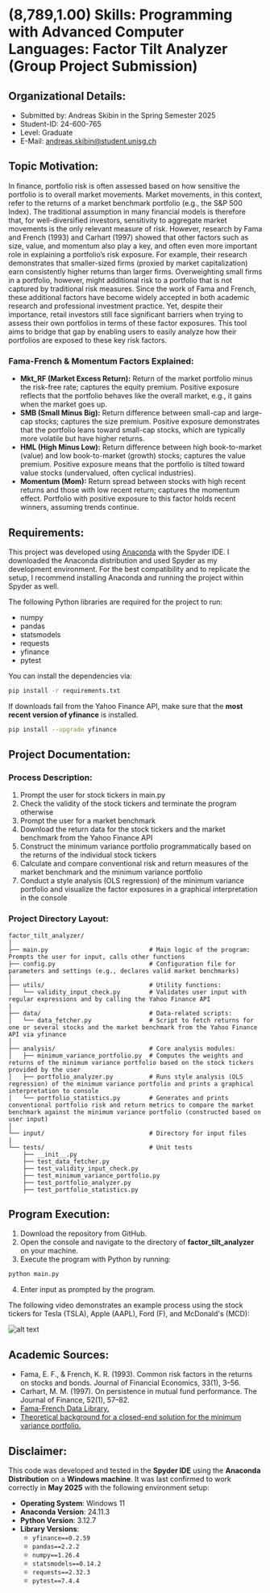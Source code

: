 # (8,789,1.00) Skills: Programming with Advanced Computer Languages: Factor Tilt Analyzer (Group Project Submission)
## Organizational Details:
- Submitted by: Andreas Skibin in the Spring Semester 2025
- Student-ID: 24-600-765
- Level: Graduate
- E-Mail: andreas.skibin@student.unisg.ch

## Topic Motivation:
In finance, portfolio risk is often assessed based on how sensitive the portfolio is to overall market movements. Market movements, in this context, refer to the returns of a market benchmark portfolio (e.g., the S&P 500 Index). The traditional assumption in many financial models is therefore that, for well-diversified investors, sensitivity to aggregate market movements is the only relevant measure of risk. However, research by Fama and French (1993) and Carhart (1997) showed that other factors such as size, value, and momentum also play a key, and often even more important role in explaining a portfolio’s risk exposure. For example, their research demonstrates that smaller-sized firms (proxied by market capitalization) earn consistently higher returns than larger firms. Overweighting small firms in a portfolio, however, might additional risk to a portfolio that is not captured by traditional risk measures. Since the work of Fama and French, these additional factors have become widely accepted in both academic research and professional investment practice. Yet, despite their importance, retail investors still face significant barriers when trying to assess their own portfolios in terms of these factor exposures. This tool aims to bridge that gap by enabling users to easily analyze how their portfolios are exposed to these key risk factors.

### Fama-French & Momentum Factors Explained:
- **Mkt_RF (Market Excess Return):** Return of the market portfolio minus the risk-free rate; captures the equity premium. Positive exposure reflects that the portfolio behaves like the overall market, e.g., it gains when the market goes up.
- **SMB (Small Minus Big):** Return difference between small-cap and large-cap stocks; captures the size premium. Positive exposure demonstrates that the portfolio leans toward small-cap stocks, which are typically more volatile but have higher returns.
- **HML (High Minus Low):** Return difference between high book-to-market (value) and low book-to-market (growth) stocks; captures the value premium. Positive exposure means that the portfolio is tilted toward value stocks (undervalued, often cyclical industries). 
- **Momentum (Mom):** Return spread between stocks with high recent returns and those with low recent return; captures the momentum effect. Portfolio with positive exposure to this factor holds recent winners, assuming trends continue.

## Requirements:
This project was developed using [Anaconda](https://www.anaconda.com/) with the Spyder IDE. I downloaded the Anaconda distribution and used Spyder as my development environment. For the best compatibility and to replicate the setup, I recommend installing Anaconda and running the project within Spyder as well.

The following Python libraries are required for the project to run:
- numpy
- pandas
- statsmodels
- requests
- yfinance
- pytest

You can install the dependencies via:
```bash
pip install -r requirements.txt
```

If downloads fail from the Yahoo Finance API, make sure that the **most recent version of yfinance** is installed.
```bash
pip install --upgrade yfinance
```

## Project Documentation:
### Process Description:
1. Prompt the user for stock tickers in main.py
2. Check the validity of the stock tickers and terminate the program otherwise
3. Prompt the user for a market benchmark
4. Download the return data for the stock tickers and the market benchmark from the Yahoo Finance API
5. Construct the minimum variance portfolio programmatically based on the returns of the individual stock tickers
6. Calculate and compare conventional risk and return measures of the market benchmark and the minimum variance portfolio
7. Conduct a style analysis (OLS regression) of the minimum variance portfolio and visualize the factor exposures in a graphical interpretation in the console 

### Project Directory Layout:
```
factor_tilt_analyzer/
│
├── main.py                            # Main logic of the program: Prompts the user for input, calls other functions 
├── config.py                          # Configuration file for parameters and settings (e.g., declares valid market benchmarks)
│
├── utils/                             # Utility functions:
│   └── validity_input_check.py        # Validates user input with regular expressions and by calling the Yahoo Finance API
|
├── data/                              # Data-related scripts:
│   └── data_fetcher.py                # Script to fetch returns for one or several stocks and the market benchmark from the Yahoo Finance API via yfinance
│
├── analysis/                          # Core analysis modules:
│   ├── minimum_variance_portfolio.py  # Computes the weights and returns of the minimum variance portfolio based on the stock tickers provided by the user 
│   ├── portfolio_analyzer.py          # Runs style analysis (OLS regression) of the minimum variance portfolio and prints a graphical interpretation to console 
│   └── portfolio_statistics.py        # Generates and prints conventional portfolio risk and return metrics to compare the market benchmark against the minimum variance portfolio (constructed based on user input)
│
└── input/                             # Directory for input files
|
└── tests/                             # Unit tests
    ├── __init__.py
    ├── test_data_fetcher.py
    ├── test_validity_input_check.py
    ├── test_minimum_variance_portfolio.py
    ├── test_portfolio_analyzer.py
    ├── test_portfolio_statistics.py
```

## Program Execution:
1. Download the repository from GitHub.
2. Open the console and navigate to the directory of **factor_tilt_analyzer** on your machine.
3. Execute the program with Python by running:
```bash
python main.py
```
4. Enter input as prompted by the program.
   
The following video demonstrates an example process using the stock tickers for Tesla (TSLA), Apple (AAPL), Ford (F), and McDonald's (MCD):

![alt text](img/demonstration.gif)
  
## Academic Sources:
- Fama, E. F., & French, K. R. (1993). Common risk factors in the returns on stocks and bonds. Journal of Financial Economics, 33(1), 3–56.
- Carhart, M. M. (1997). On persistence in mutual fund performance. The Journal of Finance, 52(1), 57–82.
- [Fama-French Data Library.](https://mba.tuck.dartmouth.edu/pages/faculty/ken.french/data_library.html)
- [Theoretical background for a closed-end solution for the minimum variance portfolio.](https://faculty.washington.edu/ezivot/econ424/portfolioTheoryMatrix.pdf)

## Disclaimer:
This code was developed and tested in the **Spyder IDE** using the **Anaconda Distribution** on a **Windows machine**. It was last confirmed to work correctly in **May 2025** with the following environment setup:

- **Operating System**: Windows 11  
- **Anaconda Version**: 24.11.3  
- **Python Version**: 3.12.7  
- **Library Versions**:
  - `yfinance==0.2.59`
  - `pandas==2.2.2`
  - `numpy==1.26.4`
  - `statsmodels==0.14.2`
  - `requests==2.32.3`
  - `pytest==7.4.4`
